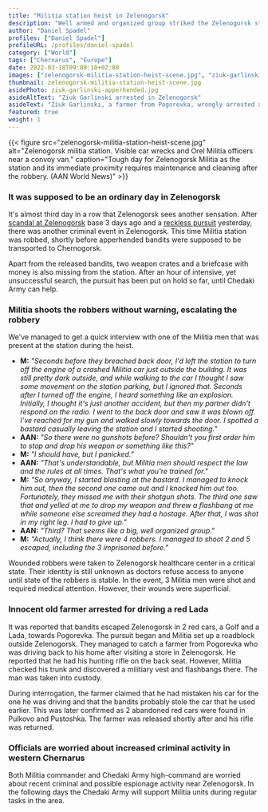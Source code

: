 ```yaml
---
title: "Militia station heist in Zelenogorsk"
description: "Well armed and organized group striked the Zelenogorsk station this morning"
author: "Daniel Spadel"
profiles: ["Daniel Spadel"]
profileURL: /profiles/daniel-spadel
category: ["World"]
tags: ["Chernarus", "Europe"]
date: 2022-03-18T09:09:10+02:00
images: ["zelenogorsk-militia-station-heist-scene.jpg", "ziuk-garlinski-apperhended.jpg"]
thumbnail: zelenogorsk-militia-station-heist-scene.jpg
asidePhoto: ziuk-garlinski-apperhended.jpg
asideAltText: "Ziuk Garlinski arrested in Zelenogorsk"
asideText: "Ziuk Garlinski, a farmer from Pogorevka, wrongly arrested and released shortly after"
featured: true
weight: 1
---
```


{{< figure src="zelenogorsk-militia-station-heist-scene.jpg" alt="Zelenogorsk militia station. Visible car wrecks and Orel Militia officers near a convoy van." caption="Tough day for Zelenogorsk Militia as the station and its immediate proximity requires maintenance and cleaning after the robbery. (AAN World News)" >}}

### It was supposed to be an ordinary day in Zelenogorsk

It's almost third day in a row that Zelenogorsk sees another sensation. After [scandal at Zelenogorsk](/articles/chernarus/2022/03/long-train-scandal) base 3 days ago and a [reckless pursuit](/articles/chernarus/2022/03/chase-in-zelenogorsk-thieves-apprehended) yesterday, there was another criminal event in Zelenogorsk. This time Militia station was robbed, shortly before apperhended bandits were supposed to be transported to Chernogorsk.

Apart from the released bandits, two weapon crates and a briefcase with money is also missing from the station. After an hour of intensive, yet unsuccessful search, the pursuit has been put on hold so far, until Chedaki Army can help.

### Militia shoots the robbers without warning, escalating the robbery

We've managed to get a quick interview with one of the Militia men that was present at the station during the heist.

- **M:** *"Seconds before they breached back door, I'd left the station to turn off the engine of a crashed Militia car just outside the buildng. It was still pretty dark outside, and while walking to the car I thought I saw some movement on the station parking, but I ignored that. Seconds after I turned off the engine, I heard something like an explosion. Initially, I thought it's just another accident, but then my partner didn't respond on the radio. I went to the back door and saw it was blown off. I've reached for my gun and walked slowly towards the door. I spotted a bastard casually leaving the station and I started shooting."*
- **AAN:** *"So there were no gunshots before? Shouldn't you first order him to stop and drop his weapon or something like this?"*
- **M:** *"I should have, but I panicked."*
- **AAN:** *"That's understandable, but Militia men should respect the law and the rules at all times. That's what you're trained for."*
- **M:** *"So anyway, I started blasting at the bastard. I managed to knock him out, then the second one came out and I knocked him out too. Fortunately, they missed me with their shotgun shots. The third one saw that and yelled at me to drop my weapon and threw a flashbang at me while someone else screamed they had a hostage. After that, I was shot in my right leg. I had to give up."*
- **AAN:** *"Third? That seems like a big, well organized group."*
- **M:** *"Actually, I think there were 4 robbers. I managed to shoot 2 and 5 escaped, including the 3 imprisoned before."*

Wounded robbers were taken to Zelenogorsk healthcare center in a critical state. Their identity is still unknown as doctors refuse access to anyone until state of the robbers is stable. In the event, 3 Militia men were shot and required medical attention. However, their wounds were superficial.

### Innocent old farmer arrested for driving a red Lada

It was reported that bandits escaped Zelenogorsk in 2 red cars, a Golf and a Lada, towards Pogorevka. The pursuit began and Militia set up a roadblock outside Zelenogorsk. They managed to catch a farmer from Pogorevka who was driving back to his home after visiting a store in Zelenogorsk. He reported that he had his hunting rifle on the back seat. However, Militia checked his trunk and discovered a militiary vest and flashbangs there. The man was taken into custody.

During interrogation, the farmer claimed that he had mistaken his car for the one he was driving and that the bandits probably stole the car that he used earlier. This was later confirmed as 2 abandoned red cars were found in Pulkovo and Pustoshka. The farmer was released shortly after and his rifle was returned.

### Officials are worried about increased criminal activity in western Chernarus

Both Militia commander and Chedaki Army high-command are worried about recent criminal and possible espionage activity near Zelenogorsk. In the following days the Chedaki Army will support Militia units during regular tasks in the area.
